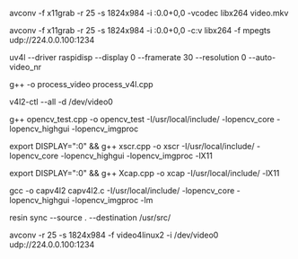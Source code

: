 avconv -f x11grab -r 25 -s 1824x984 -i :0.0+0,0 -vcodec libx264 video.mkv

avconv -f x11grab -r 25 -s 1824x984 -i :0.0+0,0 -c:v libx264 -f mpegts udp://224.0.0.100:1234

uv4l --driver raspidisp --display 0 --framerate 30 --resolution 0 --auto-video_nr

g++ -o process_video process_v4l.cpp

v4l2-ctl --all -d /dev/video0

g++ opencv_test.cpp -o  opencv_test -I/usr/local/include/ -lopencv_core -lopencv_highgui -lopencv_imgproc

export DISPLAY=":0" && g++ xscr.cpp -o  xscr -I/usr/local/include/ -lopencv_core -lopencv_highgui -lopencv_imgproc -lX11

export DISPLAY=":0" && g++ Xcap.cpp -o  xcap -I/usr/local/include/ -lX11

gcc -o capv4l2 capv4l2.c -I/usr/local/include/ -lopencv_core -lopencv_highgui -lopencv_imgproc -lm

resin sync --source . --destination /usr/src/

avconv -r 25 -s 1824x984 -f video4linux2 -i /dev/video0 udp://224.0.0.100:1234
